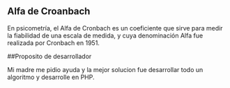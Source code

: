 ## Alfa de Croanbach

En psicometría, el Alfa de Cronbach es un coeficiente que sirve para medir la fiabilidad de una escala de medida, y cuya denominación Alfa fue realizada por Cronbach en 1951.

##Proposito de desarrollador

Mi madre me pidio ayuda y la mejor solucion fue desarrollar todo un algoritmo y desarrolle en PHP. 